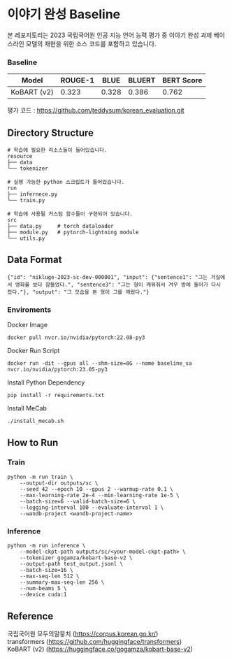# 이야기 완성 Baseline
본 레포지토리는 2023 국립국어원 인공 지능 언어 능력 평가 중 이야기 완성 과제 베이스라인 모델의 재현을 위한 소스 코드를 포함하고 있습니다.

### Baseline
|Model|ROUGE-1|BLUE|BLUERT|BERT Score|
|:---:|---|---|---|---|
|KoBART (v2)|0.323|0.328|0.386|0.762|

평가 코드 : https://github.com/teddysum/korean_evaluation.git

## Directory Structure
```
# 학습에 필요한 리소스들이 들어있습니다.
resource
├── data
└── tokenizer

# 실행 가능한 python 스크립트가 들어있습니다.
run
├── infernece.py
└── train.py

# 학습에 사용될 커스텀 함수들이 구현되어 있습니다.
src
├── data.py     # torch dataloader
├── module.py   # pytorch-lightning module
└── utils.py
```

## Data Format
```
{"id": "nikluge-2023-sc-dev-000001", "input": {"sentence1": "그는 거실에서 영화를 보다 잠들었다.", "sentence3": "그는 형이 깨워줘서 겨우 방에 들어가 다시 잤다."}, "output": "그 모습을 본 형이 그를 깨웠다."}
```

### Enviroments
Docker Image
```
docker pull nvcr.io/nvidia/pytorch:22.08-py3 
```

Docker Run Script
```
docker run -dit --gpus all --shm-size=8G --name baseline_sa nvcr.io/nvidia/pytorch:23.05-py3
```

Install Python Dependency
```
pip install -r requirements.txt
```

Install MeCab
```
./install_mecab.sh
```

## How to Run
### Train
```
python -m run train \
    --output-dir outputs/sc \
    --seed 42 --epoch 10 --gpus 2 --warmup-rate 0.1 \
    --max-learning-rate 2e-4 --min-learning-rate 1e-5 \
    --batch-size=6 --valid-batch-size=6 \
    --logging-interval 100 --evaluate-interval 1 \
    --wandb-project <wandb-project-name>
```

### Inference
```
python -m run inference \
    --model-ckpt-path outputs/sc/<your-model-ckpt-path> \
    --tokenizer gogamza/kobart-base-v2 \
    --output-path test_output.jsonl \
    --batch-size=16 \
    --max-seq-len 512 \
    --summary-max-seq-len 256 \
    --num-beams 5 \
    --device cuda:1
```

## Reference
국립국어원 모두의말뭉치 (https://corpus.korean.go.kr/)  
transformers (https://github.com/huggingface/transformers)  
KoBART (v2) (https://huggingface.co/gogamza/kobart-base-v2)  
